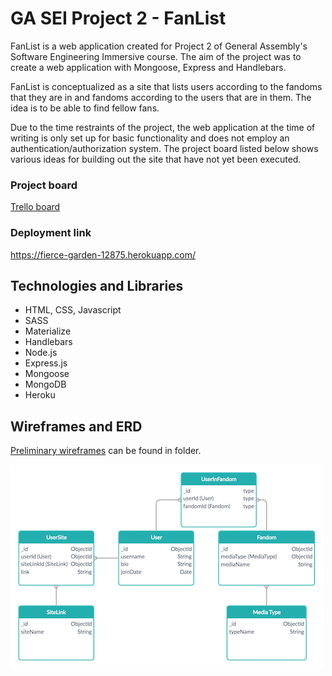 # GA SEI Project 2 - FanList

FanList is a web application created for Project 2 of General Assembly's Software Engineering Immersive course. The aim of the project was to create a web application with Mongoose, Express and Handlebars.

FanList is conceptualized as a site that lists users according to the fandoms that they are in and fandoms according to the users that are in them. The idea is to be able to find fellow fans.

Due to the time restraints of the project, the web application at the time of writing is only set up for basic functionality and does not employ an authentication/authorization system. The project board listed below shows various ideas for building out the site that have not yet been executed.

### Project board
[Trello board](https://trello.com/b/7rItlXtA/ga-sei-project-2)

### Deployment link
https://fierce-garden-12875.herokuapp.com/

## Technologies and Libraries

- HTML, CSS, Javascript
- SASS
- Materialize
- Handlebars
- Node.js
- Express.js
- Mongoose
- MongoDB
- Heroku

## Wireframes and ERD

[Preliminary wireframes](https://github.com/mgettytehan/ga-project-fandom/tree/master/wireframes) can be found in folder.

![Entity Relationship Diagram for database structure](https://github.com/mgettytehan/ga-project-fandom/blob/master/wireframes/erdiagram.png)